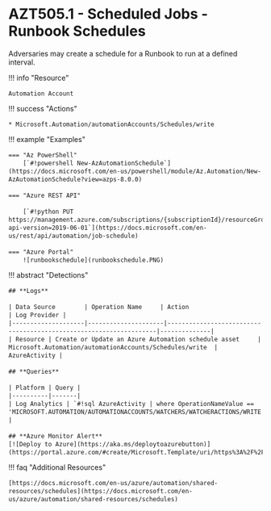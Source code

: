 # AZT505.1 - Scheduled Jobs - Runbook Schedules

Adversaries may create a schedule for a Runbook to run at a defined interval.

!!! info "Resource" 

	Automation Account

!!! success "Actions" 

	* Microsoft.Automation/automationAccounts/Schedules/write

!!! example "Examples"

    === "Az PowerShell"
    	[`#!powershell New-AzAutomationSchedule`](https://docs.microsoft.com/en-us/powershell/module/Az.Automation/New-AzAutomationSchedule?view=azps-8.0.0)

	=== "Azure REST API"
	
		[`#!python PUT https://management.azure.com/subscriptions/{subscriptionId}/resourceGroups/{resourceGroupName}/providers/Microsoft.Automation/automationAccounts/{automationAccountName}/jobSchedules/{jobScheduleId}?api-version=2019-06-01`](https://docs.microsoft.com/en-us/rest/api/automation/job-schedule)	

    === "Azure Portal"
    	![runbookschedule](runbookschedule.PNG)

!!! abstract "Detections"

	## **Logs** 

    | Data Source        | Operation Name     | Action                                                            | Log Provider |
    |--------------------|---------------------|-------------------------------------------------------------------|--------------|
    | Resource | Create or Update an Azure Automation schedule asset	 | Microsoft.Automation/automationAccounts/Schedules/write	| AzureActivity |

	## **Queries**

	| Platform | Query |
    |----------|-------|
	| Log Analytics | `#!sql AzureActivity | where OperationNameValue == 'MICROSOFT.AUTOMATION/AUTOMATIONACCOUNTS/WATCHERS/WATCHERACTIONS/WRITE'` |	
	
	## **Azure Monitor Alert**
	[![Deploy to Azure](https://aka.ms/deploytoazurebutton)](https://portal.azure.com/#create/Microsoft.Template/uri/https%3A%2F%2Fraw.githubusercontent.com%2Fmicrosoft%2FAzDetectSuite%2Fmain%2FAzureThreatResearchMatrix%2FPersistence%2FAZT505%2FAZT505.json)
	
!!! faq "Additional Resources"

	[https://docs.microsoft.com/en-us/azure/automation/shared-resources/schedules](https://docs.microsoft.com/en-us/azure/automation/shared-resources/schedules)